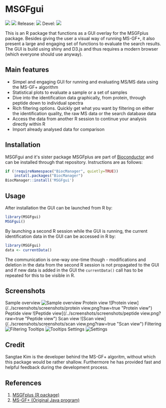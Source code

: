 MSGFgui
=======
![](http://bioconductor.org/shields/years-in-bioc/MSGFgui.svg) ![](http://bioconductor.org/shields/downloads/MSGFgui.svg) Release: ![](http://bioconductor.org/shields/build/release/bioc/MSGFgui.svg) Devel: ![](http://bioconductor.org/shields/build/devel/bioc/MSGFgui.svg)

This is an R package that functions as a GUI overlay for the MSGFplus package. Besides giving the user a visual way of running MS-GF+, it also present a large and engaging set of functions to evaluate the search results. The GUI is build using shiny and D3.js and thus requires a modern browser (which everyone should use anyway).

Main features
------
- Simpel and engaging GUI for running and evaluating MS/MS data using the MS-GF+ algorithm
- Statistical plots to evaluate a sample or a set of samples
- Dive into the identification data graphically, from protein, through peptide down to individual spectra
- Rich filtering options. Quickly get what you want by filtering on either the identification quality, the raw MS data or the search database data
- Access the data from another R session to continue your analysis directly within R
- Import already analysed data for comparison

Installation
------
MSGFgui and it's sister package MSGFplus are part of [Bioconductor](http://www.bioconductor.org/packages/release/bioc/html/MSGFgui.html) and can be installed through that repository. Instructions are as follows:

```R
if (!requireNamespace("BiocManager", quietly=TRUE))
    install.packages("BiocManager")
BiocManager::install('MSGFgui')
```

Usage
------
After installation the GUI can be launched from R by:

```R
library(MSGFgui)
MSGFgui()
```

By launching a second R session while the GUI is running, the current identification data in the GUI can be accessed in R by:

```R
library(MSGFgui)
data <- currentData()
```

The communication is one-way one-time though - modifications and deletion in the data from the second R session is not propagated to the GUI and if new data is added in the GUI the `currentData()` call has to be repeated for this to be visible in R.

Screenshots
------
Sample overview
![Sample overview](/../screenshots/screenshots/samplestat.png?raw=true "Sample overview")
Protein view
![Protein view](/../screenshots/screenshots/protein view.png?raw=true "Protein view")
Peptide view
![Peptide view](/../screenshots/screenshots/peptide view.png?raw=true "Peptide view")
Scan view
![Scan view](/../screenshots/screenshots/scan view.png?raw=true "Scan view")
Filtering
![Filtering](/../screenshots/screenshots/filter.png?raw=true "Filtering")
Tooltips
![Tooltips](/../screenshots/screenshots/tooltip.png?raw=true "Tooltips")
Settings
![Settings](/../screenshots/screenshots/settings.png?raw=true "Settings")

Credit
------
Sangtae Kim is the developer behind the MS-GF+ algoritm, without which this package would be rather shallow. Furthermore he has provided fast and helpful feedback during the development process.

References
------
1. [MSGFplus (R package)](https://github.com/thomasp85/MSGFplus "MSGFplus R wrapper")
2. [MS-GF+ (Original Java program)](http://proteomics.ucsd.edu/Software/MSGFPlus/ "MS-GF+ java program")
